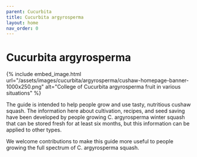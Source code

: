 ```yaml
---
parent: Cucurbita
title: Cucurbita argyrosperma
layout: home
nav_order: 0
---
```


# Cucurbita argyrosperma

{% include embed_image.html url="/assets/images/cucurbita/argyrosperma/cushaw-homepage-banner-1000x250.png" alt="College of Cucurbita argyrosperma fruit in various situations" %}

The guide is intended to help people grow and use tasty, nutritious cushaw squash. The information here about cultivation, recipes, and seed saving have been developed by people growing C. argyrosperma winter squash that can be stored fresh for at least six months, but this information can be applied to other types.

We welcome contributions to make this guide more useful to people growing the full spectrum of C. argyrosperma squash.
